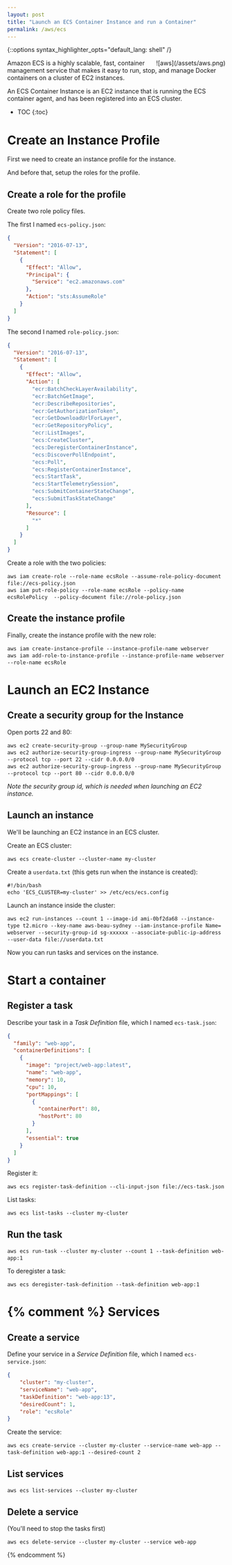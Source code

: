 ```yaml
---
layout: post
title: "Launch an ECS Container Instance and run a Container"
permalink: /aws/ecs
---
```

{::options syntax_highlighter_opts="default_lang: shell" /}

<div style="float: right" markdown="1">
![aws](/assets/aws.png)
</div>

Amazon ECS is a highly scalable, fast, container management service that makes
it easy to run, stop, and manage Docker containers on a cluster of EC2
instances.

An ECS Container Instance is an EC2 instance that is running the ECS container
agent, and has been registered into an ECS cluster.

* TOC
{:toc}

Create an Instance Profile
==========================

First we need to create an instance profile for the instance.

And before that, setup the roles for the profile.

Create a role for the profile
-----------------------------

Create two role policy files.

The first I named `ecs-policy.json`:

```json
{
  "Version": "2016-07-13",
  "Statement": [
    {
      "Effect": "Allow",
      "Principal": {
        "Service": "ec2.amazonaws.com"
      },
      "Action": "sts:AssumeRole"
    }
  ]
}
```

The second I named `role-policy.json`:

```json
{
  "Version": "2016-07-13",
  "Statement": [
    {
      "Effect": "Allow",
      "Action": [
        "ecr:BatchCheckLayerAvailability",
        "ecr:BatchGetImage",
        "ecr:DescribeRepositories",
        "ecr:GetAuthorizationToken",
        "ecr:GetDownloadUrlForLayer",
        "ecr:GetRepositoryPolicy",
        "ecr:ListImages",
        "ecs:CreateCluster",
        "ecs:DeregisterContainerInstance",
        "ecs:DiscoverPollEndpoint",
        "ecs:Poll",
        "ecs:RegisterContainerInstance",
        "ecs:StartTask",
        "ecs:StartTelemetrySession",
        "ecs:SubmitContainerStateChange",
        "ecs:SubmitTaskStateChange"
      ],
      "Resource": [
        "*"
      ]
    }
  ]
}
```

Create a role with the two policies:

    aws iam create-role --role-name ecsRole --assume-role-policy-document file://ecs-policy.json
    aws iam put-role-policy --role-name ecsRole --policy-name ecsRolePolicy  --policy-document file://role-policy.json

Create the instance profile
---------------------------

Finally, create the instance profile with the new role:

    aws iam create-instance-profile --instance-profile-name webserver
    aws iam add-role-to-instance-profile --instance-profile-name webserver --role-name ecsRole

Launch an EC2 Instance
======================

Create a security group for the Instance
----------------------------------------

Open ports 22 and 80:

    aws ec2 create-security-group --group-name MySecurityGroup
    aws ec2 authorize-security-group-ingress --group-name MySecurityGroup --protocol tcp --port 22 --cidr 0.0.0.0/0
    aws ec2 authorize-security-group-ingress --group-name MySecurityGroup --protocol tcp --port 80 --cidr 0.0.0.0/0

*Note the security group id, which is needed when launching an EC2 instance.*

Launch an instance
------------------

We'll be launching an EC2 instance in an ECS cluster.

Create an ECS cluster:

    aws ecs create-cluster --cluster-name my-cluster

Create a `userdata.txt` (this gets run when the instance is created):

    #!/bin/bash
    echo 'ECS_CLUSTER=my-cluster' >> /etc/ecs/ecs.config

Launch an instance inside the cluster:

    aws ec2 run-instances --count 1 --image-id ami-0bf2da68 --instance-type t2.micro --key-name aws-beau-sydney --iam-instance-profile Name= webserver --security-group-id sg-xxxxxx --associate-public-ip-address --user-data file://userdata.txt

Now you can run tasks and services on the instance.

Start a container
=================

Register a task
---------------

Describe your task in a *Task Definition* file, which I named `ecs-task.json`:

```json
{
  "family": "web-app",
  "containerDefinitions": [
    {
      "image": "project/web-app:latest",
      "name": "web-app",
      "memory": 10,
      "cpu": 10,
      "portMappings": [
        {
          "containerPort": 80,
          "hostPort": 80
        }
      ],
      "essential": true
    }
  ]
}
```

Register it:

    aws ecs register-task-definition --cli-input-json file://ecs-task.json

List tasks:

    aws ecs list-tasks --cluster my-cluster

Run the task
------------

    aws ecs run-task --cluster my-cluster --count 1 --task-definition web-app:1

To deregister a task:

    aws ecs deregister-task-definition --task-definition web-app:1

{% comment %}
Services
========

Create a service
----------------

Define your service in a *Service Definition* file, which I named `ecs-service.json`:

```json
{
    "cluster": "my-cluster",
    "serviceName": "web-app",
    "taskDefinition": "web-app:13",
    "desiredCount": 1,
    "role": "ecsRole"
}
```

Create the service:

    aws ecs create-service --cluster my-cluster --service-name web-app --task-definition web-app:1 --desired-count 2

List services
-------------

    aws ecs list-services --cluster my-cluster

Delete a service
----------------

(You'll need to stop the tasks first)

    aws ecs delete-service --cluster my-cluster --service web-app
{% endcomment %}
